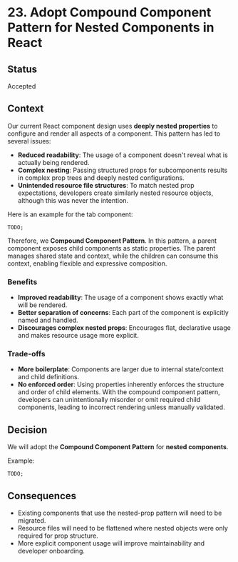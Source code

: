 # 23. Adopt Compound Component Pattern for Nested Components in React

## Status

Accepted

## Context

Our current React component design uses **deeply nested properties** to configure and render all aspects of a component. This pattern has led to several issues:

- **Reduced readability**: The usage of a component doesn't reveal what is actually being rendered.
- **Complex nesting**: Passing structured props for subcomponents results in complex prop trees and deeply nested configurations.
- **Unintended resource file structures**: To match nested prop expectations, developers create similarly nested resource objects, although this was never the intention.

Here is an example for the tab component:

```tsx
TODO;
```

Therefore, we **Compound Component Pattern**. In this pattern, a parent component exposes child components as static properties. The parent manages shared state and context, while the children can consume this context, enabling flexible and expressive composition.

### Benefits

- **Improved readability**: The usage of a component shows exactly what will be rendered.
- **Better separation of concerns**: Each part of the component is explicitly named and handled.
- **Discourages complex nested props**: Encourages flat, declarative usage and makes resource usage more explicit.

### Trade-offs

- **More boilerplate**: Components are larger due to internal state/context and child definitions.
- **No enforced order**: Using properties inherently enforces the structure and order of child elements. With the compound component pattern, developers can unintentionally misorder or omit required child components, leading to incorrect rendering unless manually validated.

## Decision

We will adopt the **Compound Component Pattern** for **nested components**.

Example:

```tsx
TODO;
```

## Consequences

- Existing components that use the nested-prop pattern will need to be migrated.
- Resource files will need to be flattened where nested objects were only required for prop structure.
- More explicit component usage will improve maintainability and developer onboarding.
